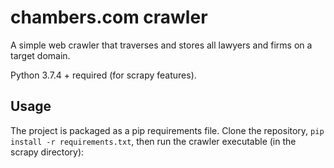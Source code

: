 # chambers.com crawler

A simple web crawler that traverses and stores all lawyers and firms  on a target domain.

Python 3.7.4 + required (for scrapy features).

## Usage

The project is packaged as a pip requirements file. Clone the repository, `pip install -r requirements.txt`, then run the crawler executable (in the scrapy directory):

